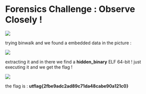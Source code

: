 # Forensics Challenge : Observe Closely ! 

![](https://i.imgur.com/MJ6414s.png)


trying binwalk and we found a embedded data in the picture : 

![](https://i.imgur.com/IOH790z.png)

extracting it and in there we find a **hidden_binary** ELF 64-bit ! just executing it and we get the flag ! 

![](https://i.imgur.com/NpfjWvb.png)

the flag is : **utflag{2fbe9adc2ad89c71da48cabe90a121c0}**
